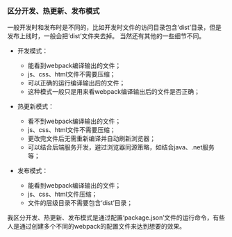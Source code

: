 ### 区分开发、热更新、发布模式

一般开发时和发布时是不同的，比如开发时文件的访问目录包含‘dist’目录，但是发布上线时，一般会把‘dist’文件夹去掉。
当然还有其他的一些细节不同。

* 开发模式：

    * 能看到webpack编译输出的文件；
    * js、css、html文件不需要压缩；
    * 可以正确的运行编译输出后的文件；
    * 这种模式一般只是用来看webpack编译输出后的文件是否正确；

* 热更新模式：

    * 看不到webpack编译输出的文件；
    * js、css、html文件不需要压缩；
    * 更改完文件后无需重新编译并自动刷新浏览器；
    * 可以结合后端服务开发，避过浏览器同源策略，如结合java、.net服务等；

* 发布模式：

    * 能看到webpack编译输出的文件；
    * js、css、html文件压缩；
    * 文件的层级目录不需要包含‘dist’目录；

我区分开发、热更新、发布模式是通过配置‘package.json’文件的运行命令，有些人是通过创建多个不同的webpack的配置文件来达到想要的效果。
